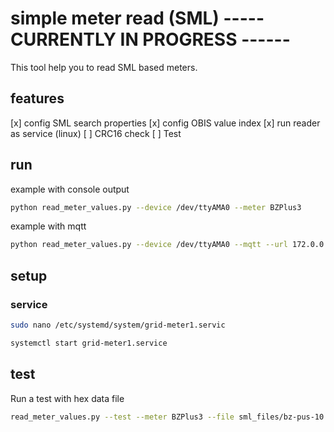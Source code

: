# simple meter read (SML)  ----- CURRENTLY IN PROGRESS ------


This tool help you to read SML based meters.


## features

[x] config SML search properties
[x] config OBIS value index
[x] run reader as service (linux)
[ ] CRC16 check
[ ] Test 


## run 

example with console output
```sh
python read_meter_values.py --device /dev/ttyAMA0 --meter BZPlus3
```
example with mqtt 
```sh
python read_meter_values.py --device /dev/ttyAMA0 --mqtt --url 172.0.0.1 --topic meter/grid/meter1/ --meter BZPlus3
```


## setup
### service

```sh
sudo nano /etc/systemd/system/grid-meter1.servic
```
```sh
systemctl start grid-meter1.service
```

## test
Run a test with hex data file
```sh
read_meter_values.py --test --meter BZPlus3 --file sml_files/bz-pus-10.hex -l DEBUG 
```
